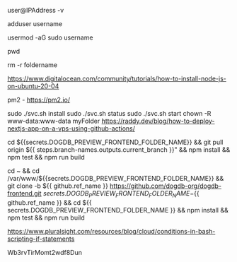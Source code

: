 user@IPAddress -v

adduser username

usermod -aG sudo username

pwd

rm -r foldername

https://www.digitalocean.com/community/tutorials/how-to-install-node-js-on-ubuntu-20-04

pm2 - https://pm2.io/

sudo ./svc.sh install
sudo ./svc.sh status
sudo ./svc.sh start
chown -R www-data:www-data myFolder
https://raddy.dev/blog/how-to-deploy-nextjs-app-on-a-vps-using-github-actions/

cd ${{secrets.DOGDB_PREVIEW_FRONTEND_FOLDER_NAME}} && git pull origin ${{ steps.branch-names.outputs.current_branch }}" && npm install && npm test && npm run build

cd ~ && cd /var/www/${{secrets.DOGDB_PREVIEW_FRONTEND_FOLDER_NAME}} && git clone -b ${{ github.ref_name }} https://github.com/dogdb-org/dogdb-frontend.git ${{ secrets.DOGDB_PREVIEW_FRONTEND_FOLDER_NAME }}-${{ github.ref_name }} && cd ${{ secrets.DOGDB_PREVIEW_FRONTEND_FOLDER_NAME }} && npm install && npm test && npm run build

https://www.pluralsight.com/resources/blog/cloud/conditions-in-bash-scripting-if-statements

Wb3rvTirMomt2wdf8Dun

<!-- sed -i.bak -e 's@Site_Preview.*@Site_Preview test @' -e 's@Site_Url.*@Site_Url test @' .github/pull_request_template.md -->

<!-- sed -i.bak -e 's@Site_Preview.*@Site_Preview [![Build NextApp Preview and Deploy](https://github.com/dogdb-org/dogdb-frontend/actions/workflows/preview.yaml/badge.svg?branch=${{github.ref_name}}&event=push)](https://github.com/dogdb-org/dogdb-frontend/actions/workflows/preview.yaml) @' -e 's@Site_Url.*@Site_Url [DogDB - ${{github.ref_name}} link](https://preview.dogdb.org/${{secrets.DOGDB_PREVIEW_FRONTEND_FOLDER_NAME}}/${{secrets.DOGDB_PREVIEW_FRONTEND_FOLDER_NAME}}-${{ github.ref_name }}/out) @' .github/pull_request_template.md -->
